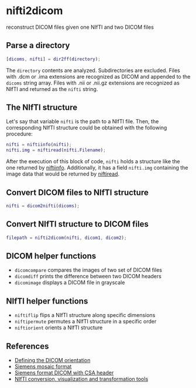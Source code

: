 # nifti2dicom
reconstruct DICOM files given one NIfTI and two DICOM files

## Parse a directory
```matlab
[dicoms, nifti] = dir2ff(directory);
```
The `directory` contents are analyzed.
Subdirectories are excluded.
Files with .dcm or .ima extensions are recognized as DICOM and appended to the `dicoms` string array.
Files with .nii or .nii.gz extensions are recognized as NIfTI and returned as the `nifti` string.

## The NIfTI structure
Let's say that variable `nifti` is the path to a NIfTI file. Then, the corresponding NIfTI structure could be obtained with the following procedure:
```matlab
nifti = niftiinfo(nifti);
nifti.img = niftiread(nifti.Filename);
```
After the execution of this block of code, `nifti` holds a structure like the one returned by [niftiinfo](https://www.mathworks.com/help/images/ref/niftiinfo.html).
Additionally, it has a field `nifti.img` containing the image data that would be returned by [niftiread](https://www.mathworks.com/help/images/ref/niftiread.html).

## Convert DICOM files to NIfTI structure
```matlab
nifti = dicom2nifti(dicoms);
```

## Convert NIfTI structure to DICOM files
```matlab
filepath = nifti2dicom(nifti, dicom1, dicom2);
```

## DICOM helper functions
* `dicomcompare` compares the images of two set of DICOM files
* `dicomdiff` prints the difference between two DICOM headers
* `dicomimage` displays a DICOM file in grayscale

## NIfTI helper functions
* `niftiflip` flips a NIfTI structure along specific dimensions
* `niftipermute` permutes a NIfTI structure in a specific order
* `niftiorient` orients a NIfTI structure

## References
* [Defining the DICOM orientation](http://nipy.org/nibabel/dicom/dicom_orientation.html)
* [Siemens mosaic format](http://nipy.org/nibabel/dicom/dicom_mosaic.html)
* [Siemens format DICOM with CSA header](http://nipy.org/nibabel/dicom/siemens_csa.html)
* [NIfTI conversion, visualization and transformation tools](https://www.mathworks.com/matlabcentral/fileexchange/42997-xiangruili-dicm2nii)

